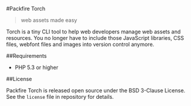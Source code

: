#Packfire Torch

>web assets made easy

Torch is a tiny CLI tool to help web developers manage web assets and resources. You no longer have to include those JavaScript libraries, CSS files, webfont files and images into version control anymore.



##Requirements

- PHP 5.3 or higher

##License

Packfire Torch is released open source under the BSD 3-Clause License. See the `license` file in repository for details.